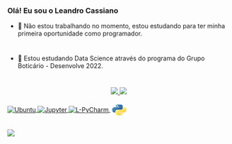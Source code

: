 ### Olá! Eu sou o Leandro Cassiano 


- 🔭 Não estou trabalhando no momento, estou estudando para ter minha primeira oportunidade como programador.
#
- 🌱 Estou estudando Data Science através do programa do Grupo Boticário - Desenvolve 2022.
#
<div align="center">
  
  <a href="https://github.com/leandrocassiano">
  <img height="170em" src="https://github-readme-stats.vercel.app/api?username=leandrocassiano&show_icons=true&theme=merko&include_all_commits=true&count_private=true"/>
  <img height="170em" src="https://github-readme-stats.vercel.app/api/top-langs/?username=leandrocassiano&layout=compact&langs_count=7&theme=merko"/>
    
</div>
  
<div style="display: inline_block"><br>
  
  <img align="center" alt="Ubuntu" height="30" width="40" src="https://cdn.jsdelivr.net/gh/devicons/devicon/icons/ubuntu/ubuntu-plain.svg" />
  <img align="center" alt="Jupyter" height="30" width="40" src="https://cdn.jsdelivr.net/gh/devicons/devicon/icons/jupyter/jupyter-original-wordmark.svg" />
  <img align="center" alt="L-PyCharm" height="30" width="40" src="https://cdn.jsdelivr.net/gh/devicons/devicon/icons/pycharm/pycharm-original.svg" />
  <img align="center" alt="L-Python" height="30" width="40" src="https://raw.githubusercontent.com/devicons/devicon/master/icons/python/python-original.svg">
     
</div>
  
  ##
  
<div> 
  
  <a href="https://www.linkedin.com/in/leandro-cassiano-siqueira-de-oliveira-4056971ab/" target="_blank"><img src="https://img.shields.io/badge/-LinkedIn-%230077B5?style=for-the-badge&logo=linkedin&logoColor=white" target="_blank"></a> 
  
</div>
